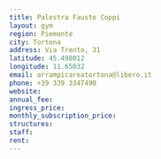 ```yaml
---
title: Palestra Fausto Coppi
layout: gym
region: Piemonte
city: Tortona
address: Via Trento, 31
latitude: 45.498012
longitude: 11.65032
email: arrampicareatortona@libero.it
phone: +39 339 3347490
website: 
annual_fee: 
ingress_price: 
monthly_subscription_price: 
structures: 
staff: 
rent: 
---
```


